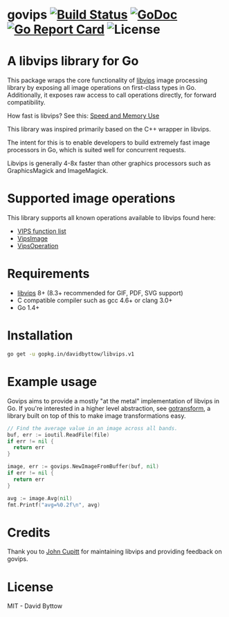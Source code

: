 # govips [![Build Status](https://travis-ci.org/h2non/bimg.svg)](https://travis-ci.org/h2non/bimg) [![GoDoc](https://godoc.org/github.com/davidbyttow/govips?status.svg)](https://godoc.org/github.com/davidbyttow/govips) [![Go Report Card](http://goreportcard.com/badge/davidbyttow/govips)](http://goreportcard.com/report/davidbyttow/govips) ![License](https://img.shields.io/badge/license-MIT-blue.svg)

# A libvips library for Go
This package wraps the core functionality of [libvips](https://github.com/jcupitt/libvips) image processing library by exposing all image operations on first-class types in Go. Additionally, it exposes raw access to call operations directly, for forward compatibility.

How fast is libvips? See this: [Speed and Memory Use](http://www.vips.ecs.soton.ac.uk/index.php?title=Speed_and_Memory_Use)

This library was inspired primarily based on the C++ wrapper in libvips.

The intent for this is to enable developers to build extremely fast image processors in Go, which is suited well for concurrent requests. 

Libvips is generally 4-8x faster than other graphics processors such as GraphicsMagick and ImageMagick.

# Supported image operations
This library supports all known operations available to libvips found here:
- [VIPS function list](http://www.vips.ecs.soton.ac.uk/supported/current/doc/html/libvips/func-list.html)
- [VipsImage](http://www.vips.ecs.soton.ac.uk/supported/current/doc/html/libvips/VipsImage.html)
- [VipsOperation](http://www.vips.ecs.soton.ac.uk/supported/current/doc/html/libvips/VipsOperation.html)

# Requirements
- [libvips](https://github.com/jcupitt/libvips) 8+ (8.3+ recommended for GIF, PDF, SVG support)
- C compatible compiler such as gcc 4.6+ or clang 3.0+
- Go 1.4+

# Installation
```bash
go get -u gopkg.in/davidbyttow/libvips.v1
```

# Example usage
Govips aims to provide a mostly "at the metal" implementation of libvips in Go. If you're interested in a higher level abstraction, see [gotransform](https://github.com/simplethingsllc/gotransform), a library built on top of this to make image transformations easy.

```go
// Find the average value in an image across all bands.
buf, err := ioutil.ReadFile(file)
if err != nil {
  return err
}

image, err := govips.NewImageFromBuffer(buf, nil)
if err != nil {
  return err
}

avg := image.Avg(nil)
fmt.Printf("avg=%0.2f\n", avg)
```


# Credits
Thank you to [John Cupitt](https://github.com/jcupitt) for maintaining libvips and providing feedback on govips.

# License
MIT - David Byttow

